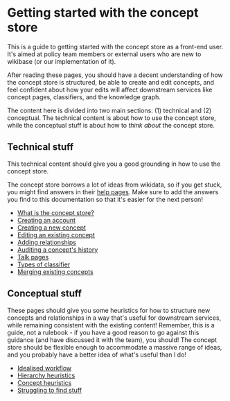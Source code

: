 # Getting started with the concept store

This is a guide to getting started with the concept store as a front-end user. It's aimed at policy team members or external users who are new to wikibase (or our implementation of it).

After reading these pages, you should have a decent understanding of how the concept store is structured, be able to create and edit concepts, and feel confident about how your edits will affect downstream services like concept pages, classifiers, and the knowledge graph.

The content here is divided into two main sections: (1) technical and (2) conceptual.
The technical content is about how to use the concept store, while the conceptual stuff is about how to _think about_ the concept store.

## Technical stuff

This technical content should give you a good grounding in how to use the concept store.

The concept store borrows a lot of ideas from wikidata, so if you get stuck, you might find answers in their [help pages](https://www.wikidata.org/wiki/Help:Contents). Make sure to add the answers you find to this documentation so that it's easier for the next person!

- [What is the concept store?](what-is-the-concept-store.md)
- [Creating an account](creating-an-account.md)
- [Creating a new concept](creating-a-new-concept.md)
- [Editing an existing concept](editing-an-existing-concept.md)
- [Adding relationships](adding-relationships.md)
- [Auditing a concept's history](auditing-a-concepts-history.md)
- [Talk pages](talk-pages.md)
- [Types of classifier](classifier-types.md)
- [Merging existing concepts](merging-existing-concepts.md)

## Conceptual stuff

These pages should give you some heuristics for how to structure new concepts and relationships in a way that's useful for downstream services, while remaining consistent with the existing content! Remember, this is a guide, not a rulebook - if you have a good reason to go against this guidance (and have discussed it with the team), you should! The concept store should be flexible enough to accommodate a massive range of ideas, and you probably have a better idea of what's useful than I do!

- [Idealised workflow](idealised-workflow.md)
- [Hierarchy heuristics](hierarchy-heuristics.md)
- [Concept heuristics](concept-heuristics.md)
- [Struggling to find stuff](struggling-to-find-stuff.md)
